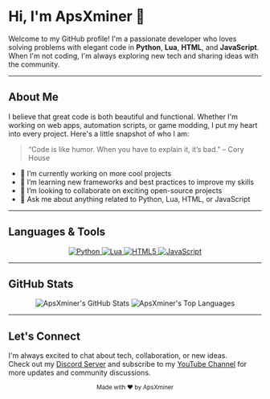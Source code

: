 <!-- Banner Section (Replace URL with your own banner image if you have one) -->

# Hi, I'm ApsXminer 👋

Welcome to my GitHub profile! I'm a passionate developer who loves solving problems with elegant code in **Python**, **Lua**, **HTML**, and **JavaScript**. When I'm not coding, I'm always exploring new tech and sharing ideas with the community.

---

## About Me

I believe that great code is both beautiful and functional. Whether I'm working on web apps, automation scripts, or game modding, I put my heart into every project. Here's a little snapshot of who I am:

> “Code is like humor. When you have to explain it, it’s bad.” – Cory House

- 🔭 I’m currently working on more cool projects
- 🌱 I’m learning new frameworks and best practices to improve my skills
- 👯 I’m looking to collaborate on exciting open-source projects
- 💬 Ask me about anything related to Python, Lua, HTML, or JavaScript

---

## Languages & Tools

<p align="center">
  <a href="https://www.python.org/">
    <img src="https://img.shields.io/badge/Python-3776AB?style=for-the-badge&logo=python&logoColor=white" alt="Python">
  </a>
  <a href="https://www.lua.org/">
    <img src="https://img.shields.io/badge/Lua-2C2D72?style=for-the-badge&logo=lua&logoColor=white" alt="Lua">
  </a>
  <a href="https://developer.mozilla.org/en-US/docs/Web/HTML">
    <img src="https://img.shields.io/badge/HTML-E34F26?style=for-the-badge&logo=html5&logoColor=white" alt="HTML5">
  </a>
  <a href="https://developer.mozilla.org/en-US/docs/Web/JavaScript">
    <img src="https://img.shields.io/badge/JavaScript-F7DF1E?style=for-the-badge&logo=javascript&logoColor=black" alt="JavaScript">
  </a>
</p>

---

## GitHub Stats

<div align="center">
  <img src="https://github-readme-stats.vercel.app/api?username=ApsXminer&show_icons=true&theme=radical" alt="ApsXminer's GitHub Stats" />
  <img src="https://github-readme-stats.vercel.app/api/top-langs/?username=ApsXminerIsCool&layout=compact&theme=radical" alt="ApsXminer's Top Languages" />
</div>

---

## Let's Connect

I'm always excited to chat about tech, collaboration, or new ideas.  
Check out my [Discord Server]([https://discord.gg/5c9D3VD7se](https://discord.gg/zabhEsyEk7)) and subscribe to my [YouTube Channel](https://youtube.com/@not_aps_xd) for more updates and community discussions.


<div align="center">
  <sub>Made with ❤️ by ApsXminer</sub>
</div>
